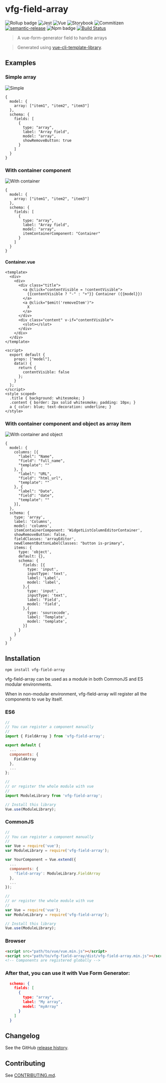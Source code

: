 # vfg-field-array

![Rollup badge](https://img.shields.io/badge/Rollup-^0.53.3-ff69b4.svg)
![Jest](https://img.shields.io/badge/Jest-^22.0.4-blue.svg)
![Vue](https://img.shields.io/badge/Vue-^2.5.13-brightgreen.svg)
![Storybook](https://img.shields.io/badge/Storybook-^3.3.3-ff70a3.svg)
![Commitizen](https://img.shields.io/badge/Commitizen-enabled-brightgreen.svg)
[![semantic-release](https://img.shields.io/badge/%20%20%F0%9F%93%A6%F0%9F%9A%80-semantic--release-e10079.svg)](https://github.com/semantic-release/semantic-release)
![Npm badge](https://img.shields.io/npm/v/vfg-field-array.svg)
[![Build Status](https://travis-ci.org/gwenaelp/vfg-field-array.svg?branch=master)](https://travis-ci.org/gwenaelp/vfg-field-array)

> A vue-form-generator field to handle arrays

> Generated using [vue-cli-template-library](https://github.com/julon/vue-cli-template-library).

## Examples

### Simple array

![Simple](https://github.com/gwenaelp/vfg-field-array/blob/master/docs/preview-simple.png)

```
{
  model: {
    array: ["item1", "item2", "item3"]
  },
  schema: {
    fields: [
      {
        type: "array",
        label: "Array field",
        model: "array",
        showRemoveButton: true
      }
    ]
  }
}
```

### With container component

![With container](https://github.com/gwenaelp/vfg-field-array/blob/master/docs/preview-container.png)

```
{
  model: {
    array: ["item1", "item2", "item3"]
  },
  schema: {
    fields: [
      {
        type: "array",
        label: "Array field",
        model: "array",
        itemContainerComponent: "Container"
      }
    ]
  }
}
```

#### Container.vue
```
<template>
  <div>
    <div>
      <div class="title">
        <a @click="contentVisible = !contentVisible">
          {{contentVisible ? "-" : "+"}} Container ({{model}})
        </a>
        <a @click="$emit('removeItem')">
          X
        </a>
      </div>
      <div class="content" v-if="contentVisible">
        <slot></slot>
      </div>
    </div>
  </div>
</template>

<script>
  export default {
    props: ["model"],
    data() {
      return {
        contentVisible: false
      };
    }
  };
</script>
<style scoped>
  .title { background: whitesmoke; }
  .content { border: 2px solid whitesmoke; padding: 10px; }
  a { color: blue; text-decoration: underline; }
</style>
```

### With container component and object as array item

![With container and object](https://github.com/gwenaelp/vfg-field-array/blob/master/docs/preview-container-object.png)

```
{
  model: {
    columns: [{
      "label": "Name",
      "field": "full_name",
      "template": ""
    }, {
      "label": "URL",
      "field": "html_url",
      "template": ""
    }, {
      "label": "Date",
      "field": "date",
      "template": ""
    }],
  },
  schema: {
    type: 'array',
    label: 'Columns',
    model: 'columns',
    itemContainerComponent: 'WidgetListColumnEditorContainer',
    showRemoveButton: false,
    fieldClasses: 'arrayEditor',
    newElementButtonLabelClasses: "button is-primary",
    items: {
      type: 'object',
      default: {},
      schema: {
        fields: [{
          type: 'input',
          inputType: 'text',
          label: 'Label',
          model: 'label',
        },{
          type: 'input',
          inputType: 'text',
          label: 'Field',
          model: 'field',
        },{
          type: 'sourcecode',
          label: 'Template',
          model: 'template',
        }]
      }
    }
  }
}
```


## Installation
```
npm install vfg-field-array
```
vfg-field-array can be used as a module in both CommonJS and ES modular environments.

When in non-modular environment, vfg-field-array will register all the components to vue by itself.</p>

### ES6
```js
//
// You can register a component manually
//
import { FieldArray } from 'vfg-field-array';

export default {
  ...
  components: {
    FieldArray
  },
  ...
};

//
// or register the whole module with vue
//
import ModuleLibrary from 'vfg-field-array';

// Install this library
Vue.use(ModuleLibrary);
```

### CommonJS
```js
//
// You can register a component manually
//
var Vue = require('vue');
var ModuleLibrary = require('vfg-field-array');

var YourComponent = Vue.extend({
  ...
  components: {
    'field-array': ModuleLibrary.FieldArray
  },
  ...
});

//
// or register the whole module with vue
//
var Vue = require('vue');
var ModuleLibrary = require('vfg-field-array');

// Install this library
Vue.use(ModuleLibrary);
```

### Browser

```html
<script src="path/to/vue/vue.min.js"></script>
<script src="path/to/vfg-field-array/dist/vfg-field-array.min.js"></script>
<!-- Components are registered globally -->
```

### After that, you can use it with Vue Form Generator:

```json
  schema: {
    fields: [
      {
        type: "array",
        label: "My array",
        model: "myArray"
      }
    ]
  }
```


## Changelog

See the GitHub [release history](https://github.com/gwenaelp/vfg-field-array/releases).

## Contributing

See [CONTRIBUTING.md](.github/CONTRIBUTING.md).
